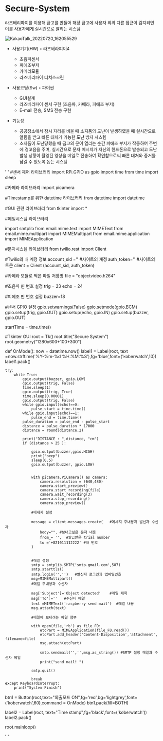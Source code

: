 # Secure-System
라즈베리파이를 이용해 금고를 만들어 해당 금고에 사용자 외의 다른 접근이 감지되면 이를 사용자에게 실시간으로 알리는 시스템

![KakaoTalk_20220720_162055529](https://user-images.githubusercontent.com/97943166/180126726-7b64ffee-5386-4823-8431-6fe6ce60d3b0.jpg)

* 사용기기(HW)
◦ 라즈베라피이4
   - 초음파센서
   - 피에조부저
   - 카메라모듈
   - 라즈베리파이 터치스크린

* 사용코딩(Sw)
◦ 파이썬
   - GUI설계
   - 라즈베리파이 센서 구현 (초음파, 카메라, 피에조 부저)
   - E-mail 전송, SMS 전송 구현

* 기능성 
   * 공공장소에서 잠시 자리를 비울 때 소지품의 도난이 발생하였을 때 실시간으로 알림을 받고 빠른 대처가 가능한 도난 방지 시스템
   * 소지품이 도난당했을 때 금고의 문이 열리는 순간 피에조 부저가 작동하여 주변에 경고음을 주며, 실시간으로 문자 메시지가 자신의 핸드폰으로 발송되고 도난 발생 상황이 촬영된 영상을 메일로 전송하여 확인함으로써 빠른 대처와 증거를 남길 수 있도록 돕는 시스템
   
   
'''
#센서 제어 라이브러리
import RPi.GPIO as gpio
import time
from time import sleep

#카메라 라이브러리
import picamera

#Timestamp를 위한 datetime 라이브러리
from datetime import datetime

#GUI 관련 라이브러리
from tkinter import *

#메일시스템 라이브러리

import smtplib
from email.mime.text import MIMEText
from email.mime.multipart import MIMEMultipart
from email.mime.application import MIMEApplication

#문자시스템 라이브러리
from twilio.rest import Client	


#Twilio의 내 계정 정보
account_sid =''	#사이트의 계정
auth_token=''	#사이트의 토큰
client = Client (account_sid, auth_token)

#카메라 모듈로 찍은 파일 저장명
file = "objectvideo.h264"

#초음파 핀 번호 설정
trig = 23
echo = 24

#피에조 핀 번호 설정
buzzer=18

#센서 GPIO 설정
gpio.setwarnings(False)
gpio.setmode(gpio.BCM)
gpio.setup(trig, gpio.OUT)
gpio.setup(echo, gpio.IN)
gpio.setup(buzzer, gpio.OUT)


startTime = time.time()

#Tkinter GUI 
root = Tk()
root.title("Secure System")
root.geometry("1280x600+100+300")

def OnMode():
    now = datetime.now()
    label1 = Label(root, text =now.strftime('%Y-%m-%d %H:%M:%S'),fg='blue',font=('koberwatch',10))
    label1.pack()

    try:
        while True:
            gpio.output(buzzer, gpio.LOW)
            gpio.output(trig, False)
            time.sleep(1)
            gpio.output(trig, True)
            time.sleep(0.00001)
            gpio.output(trig, False)
            while gpio.input(echo)==0:
                pulse_start = time.time()
            while gpio.input(echo)==1:
                pulse_end = time.time()
            pulse_duration = pulse_end - pulse_start
            distance = pulse_duration * 17000
            distance = round(distance,2)
            
            print("DISTANCE : ",distance, "cm")
            if (distance > 25 ):
            
                gpio.output(buzzer,gpio.HIGH)
                print("beep")
                sleep(0.5)
                gpio.output(buzzer, gpio.LOW)

             
                with picamera.PiCamera() as camera:
                    camera.resolution = (640,480)
                    camera.start_preview()
                    camera.start_recording(file)
                    camera.wait_recording(3)
                    camera.stop_recording()
                    camera.stop_preview()

                #메세지 설정

                message = client.messages.create(	#메세지 주내용과 발신자 수신자
                    body="", #보내고싶은 문자 내용
                    from_= '',  #발급받은 trial number
                    to ='+821011112222' #내 번호
                )
            

                #메일 설정
                smtp = smtplib.SMTP('smtp.gmail.com',587)
                smtp.starttls()
                smtp.login('','')	#발신자 로그인과 앱비밀번호
                msg=MIMEMultipart()
                #메일 주내용과 수신자

                msg['Subject']='Object detected'    #메일 제목
                msg['To']=''   #수신자 메일
                text =MIMEText('raspberry send mail')  #메일 내용
                msg.attach(text)    

                #메일에 보내려는 파일 첨부

                with open(file,'rb') as file_FD:
                    etcPart = MIMEApplication(file_FD.read())
                    etcPart.add_header('Content-Disposition','attachment', filename=file)
                    msg.attach(etcPart)

                    smtp.sendmail('','',msg.as_string()) #SMTP 설정 메일과 수신자 메일
                    print("send mail! ")

                smtp.quit()
            
                break
    except KeyboardInterrupt:
        print("System Finish")
        
            



btn1 = Button(root,text="외출모드 ON",fg='red',bg='lightgrey',font=('koberwatch',60),command = OnMode)
btn1.pack(fill=BOTH)

label2 = Label(root, text="Time stamp",fg='black',font=('koberwatch'))
label2.pack()

root.mainloop()

'''
